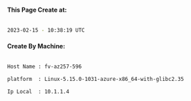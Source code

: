 
   
#### This Page Create at:

```bash

2023-02-15 - 10:38:19 UTC

```

#### Create By Machine:

```bash

Host Name : fv-az257-596

platform  : Linux-5.15.0-1031-azure-x86_64-with-glibc2.35

Ip Local  : 10.1.1.4

```

